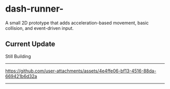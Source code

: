 # dash-runner-
A small 2D prototype that adds acceleration-based movement, basic collision, and event-driven input.

## Current Update
Still Building

---


https://github.com/user-attachments/assets/4e4ffe06-bf13-4516-88da-669421b6d32a

---
